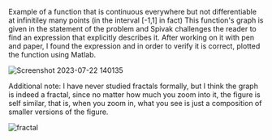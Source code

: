 Example of a function that is continuous everywhere but not differentiable at infinitiley many points (in the interval [-1,1] in fact)
This function's graph is given in the statement of the problem and Spivak challenges the reader to find an expression that explicitly describes it. After working on it with pen and paper, I found the expression and in order to verify it is correct, plotted the function using Matlab.

![Screenshot 2023-07-22 140135](https://github.com/Panithecracker/Real-Analysis-Visuals/assets/97905110/92f50c4b-edee-4d33-9df7-98a4a3fd7b46)

Additional note: I have never studied fractals formally, but I think the graph is indeed a fractal, since no matter how much you zoom into it, the figure is self similar, that is, when you zoom in, what you see is just a composition of smaller versions of the figure.

![fractal](https://github.com/Panithecracker/Real-Analysis-Visuals/assets/97905110/9fd6ead8-5f27-4986-8b45-33765e9b3b6a)
